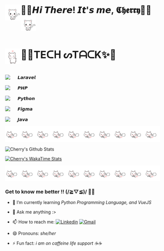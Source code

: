 # <img src="images/cat3.gif" align="left" width="50px">🌸🍒𝙃𝙞 𝙏𝙝𝙚𝙧𝙚! 𝙄𝙩'𝙨 𝙢𝙚, 𝕮𝖍𝖊𝖗𝖗𝖞🍒🌸<img src="images/cat3.gif" width="50px">
<br/>

 <img src="images/cat1.gif" align="left" width="50px"> <b style= "font-size:32px;"> 🎀✨TEᑕᕼ ᔕTᗩᑕK✨🎀 </b> 

<br/>

<img align="left" width="30px" style="padding-right: 10px;" src="https://cdn.jsdelivr.net/gh/devicons/devicon@latest/icons/laravel/laravel-original.svg"/> 𝙇𝙖𝙧𝙖𝙫𝙚𝙡
<br/>
<br/>
<img align="left" width="30px" style="padding-right: 10px;" src="https://cdn.jsdelivr.net/gh/devicons/devicon@latest/icons/php/php-original.svg"/> 𝙋𝙃𝙋
<br/> 
<br/>
<img align="left" width="30px" style="padding-right: 10px;" src="https://cdn.jsdelivr.net/gh/devicons/devicon@latest/icons/python/python-original.svg"/> 𝙋𝙮𝙩𝙝𝙤𝙣
<br/> 
<br/>
<img align="left" width="30px" style="padding-right: 10px;" src="https://cdn.jsdelivr.net/gh/devicons/devicon/icons/figma/figma-original.svg"/> 𝙁𝙞𝙜𝙢𝙖
<br/> 
<br/>
<img align="left" width="30px" style="padding-right: 10px;" src="https://cdn.jsdelivr.net/gh/devicons/devicon@latest/icons/java/java-original-wordmark.svg"/> 𝙅𝙖𝙫𝙖
<br/>

<img src="images/cat4.gif" align="left" width="50px"><img src="images/cat4.gif" align="left" width="50px"><img src="images/cat4.gif" align="left" width="50px"><img src="images/cat4.gif" align="left" width="50px"><img src="images/cat4.gif" align="left" width="50px"><img src="images/cat4.gif" align="left" width="50px"><img src="images/cat4.gif" align="left" width="50px"><img src="images/cat4.gif" align="left" width="50px"><img src="images/cat4.gif" align="left" width="50px"><img src="images/cat4.gif" align="left" width="50px">

<br/>
<br/>
<br/>

![Cherry's Github Stats](https://github-readme-stats.vercel.app/api?username=CH3RRYANNE&theme=dracula&show_icons=true)

[![Cherry's WakaTime Stats](https://github-readme-stats.vercel.app/api/wakatime?username=CH3RRYANNE&theme=dracula)](https://github.com/anuraghazra/github-readme-stats)


<img src="images/cat4.gif" align="left" width="50px"><img src="images/cat4.gif" align="left" width="50px"><img src="images/cat4.gif" align="left" width="50px"><img src="images/cat4.gif" align="left" width="50px"><img src="images/cat4.gif" align="left" width="50px"><img src="images/cat4.gif" align="left" width="50px"><img src="images/cat4.gif" align="left" width="50px"><img src="images/cat4.gif" align="left" width="50px"><img src="images/cat4.gif" align="left" width="50px"><img src="images/cat4.gif" align="left" width="50px">

<br/>
<br/>
<br/>


### Get to know me better !! (/≧▽≦)/ 🩷🩷
- 🌱 I’m currently learning <em>Python Programming Language, and VueJS</em>
- 💬 Ask me anything :>
- 📫 How to reach me: [![Linkedin](https://img.shields.io/badge/-LinkedIn-blue?style=flat&logo=Linkedin&logoColor=white)](www.linkedin.com/in/cherry-anne-d-32695a28b) [![Gmail](https://img.shields.io/badge/-Gmail-c14438?style=flat&logo=Gmail&logoColor=white)](mailto:cherryannedagunan@gmail.com)

- 😄 Pronouns: <em>she/her</em>
- ⚡ Fun fact: <em>i am on caffeine life support ☕☕</em> 


<br/>

